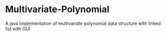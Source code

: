 # Multivariate-Polynomial
A java implementation of multivariate polynomial data structure with linked list with GUI
